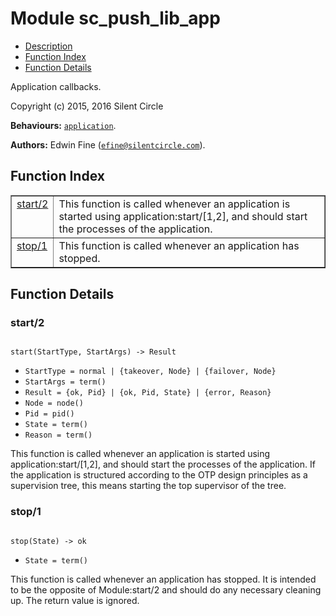 

# Module sc_push_lib_app #
* [Description](#description)
* [Function Index](#index)
* [Function Details](#functions)

Application callbacks.

Copyright (c) 2015, 2016 Silent Circle

__Behaviours:__ [`application`](application.md).

__Authors:__ Edwin Fine ([`efine@silentcircle.com`](mailto:efine@silentcircle.com)).

<a name="index"></a>

## Function Index ##


<table width="100%" border="1" cellspacing="0" cellpadding="2" summary="function index"><tr><td valign="top"><a href="#start-2">start/2</a></td><td>
This function is called whenever an application is started using
application:start/[1,2], and should start the processes of the
application.</td></tr><tr><td valign="top"><a href="#stop-1">stop/1</a></td><td>
This function is called whenever an application has stopped.</td></tr></table>


<a name="functions"></a>

## Function Details ##

<a name="start-2"></a>

### start/2 ###

<pre><code>
start(StartType, StartArgs) -&gt; Result
</code></pre>

<ul class="definitions"><li><code>StartType = normal | {takeover, Node} | {failover, Node}</code></li><li><code>StartArgs = term()</code></li><li><code>Result = {ok, Pid} | {ok, Pid, State} | {error, Reason}</code></li><li><code>Node = node()</code></li><li><code>Pid = pid()</code></li><li><code>State = term()</code></li><li><code>Reason = term()</code></li></ul>

This function is called whenever an application is started using
application:start/[1,2], and should start the processes of the
application. If the application is structured according to the OTP
design principles as a supervision tree, this means starting the
top supervisor of the tree.

<a name="stop-1"></a>

### stop/1 ###

<pre><code>
stop(State) -&gt; ok
</code></pre>

<ul class="definitions"><li><code>State = term()</code></li></ul>

This function is called whenever an application has stopped. It
is intended to be the opposite of Module:start/2 and should do
any necessary cleaning up. The return value is ignored.

